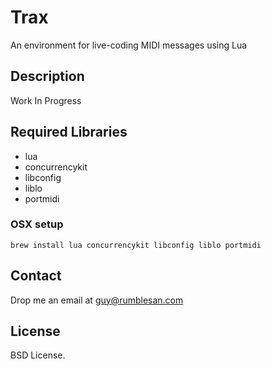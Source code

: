 # Trax

An environment for live-coding MIDI messages using Lua


## Description

Work In Progress


## Required Libraries

* lua
* concurrencykit
* libconfig
* liblo
* portmidi

### OSX setup

`brew install lua concurrencykit libconfig liblo portmidi`

## Contact

Drop me an email at guy@rumblesan.com


## License

BSD License.
